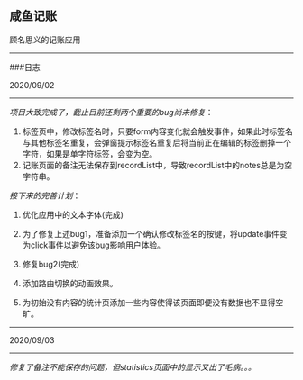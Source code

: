 ## 咸鱼记账

顾名思义的记账应用

---

###日志

2020/09/02

---

*项目大致完成了，截止目前还剩两个重要的bug尚未修复*：

1. 标签页中，修改标签名时，只要form内容变化就会触发事件，如果此时标签名与其他标签名重复，会弹窗提示标签名重复后将当前正在编辑的标签删掉一个字符，如果是单字符标签，会变为空。
2. 记账页面的备注无法保存到recordList中，导致recordList中的notes总是为空字符串。

*接下来的完善计划*：

1. 优化应用中的文本字体(完成)

2. 为了修复上述bug1，准备添加一个确认修改标签名的按键，将update事件变为click事件以避免该bug影响用户体验。

3. 修复bug2(完成)

4. 添加路由切换的动画效果。

5. 为初始没有内容的统计页添加一些内容使得该页面即便没有数据也不显得空旷。

---

2020/09/03

---

*修复了备注不能保存的问题，但statistics页面中的显示又出了毛病。。。*